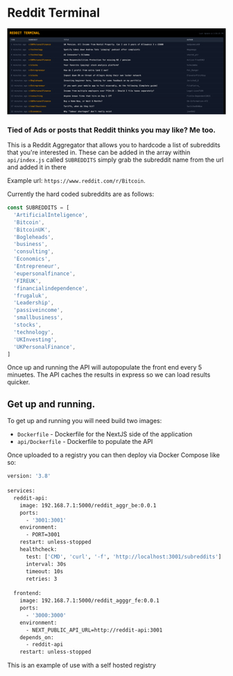 # Reddit Terminal

![IMAGE](misc/screenshot.png)

### Tied of Ads or posts that Reddit thinks you may like? Me too.

This is a Reddit Aggregator that allows you to hardcode a list of subreddits that you're interested in. These can be added in the array within `api/index.js` called `SUBREDDITS` simply grab the subreddit name from the url and added it in there

Example url: `https://www.reddit.com/r/Bitcoin`.

Currently the hard coded subreddits are as follows:

```javascript
const SUBREDDITS = [
  'ArtificialInteligence',
  'Bitcoin',
  'BitcoinUK',
  'Bogleheads',
  'business',
  'consulting',
  'Economics',
  'Entrepreneur',
  'eupersonalfinance',
  'FIREUK',
  'financialindependence',
  'frugaluk',
  'Leadership',
  'passiveincome',
  'smallbusiness',
  'stocks',
  'technology',
  'UKInvesting',
  'UKPersonalFinance',
]
```

Once up and running the API will autopopulate the front end every 5 minuetes. The API caches the results in express so we can load results quicker.

## Get up and running.

To get up and running you will need build two images:

- `Dockerfile` - Dockerfile for the NextJS side of the application
- `api/Dockerfile` - Dockerfile to populate the API

Once uploaded to a registry you can then deploy via Docker Compose like so:

```Dockerfile
version: '3.8'

services:
  reddit-api:
    image: 192.168.7.1:5000/reddit_aggr_be:0.0.1
    ports:
      - '3001:3001'
    environment:
      - PORT=3001
    restart: unless-stopped
    healthcheck:
      test: ['CMD', 'curl', '-f', 'http://localhost:3001/subreddits']
      interval: 30s
      timeout: 10s
      retries: 3

  frontend:
    image: 192.168.7.1:5000/reddit_agggr_fe:0.0.1
    ports:
      - '3000:3000'
    environment:
      - NEXT_PUBLIC_API_URL=http://reddit-api:3001
    depends_on:
      - reddit-api
    restart: unless-stopped
```

This is an example of use with a self hosted registry
